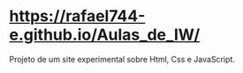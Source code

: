 # https://rafael744-e.github.io/Aulas_de_IW/ 
Projeto de um site experimental sobre Html, Css e JavaScript.

